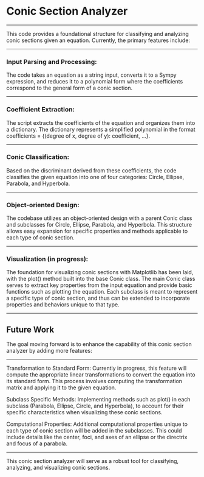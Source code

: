 # Conic Section Analyzer

----

This code provides a foundational structure for classifying and analyzing conic sections given an equation. Currently, the primary features include:

----

### Input Parsing and Processing: 
The code takes an equation as a string input, converts it to a Sympy expression, and reduces it to a polynomial form where the coefficients correspond to the general form of a conic section.

----

### Coefficient Extraction: 
The script extracts the coefficients of the equation and organizes them into a dictionary. The dictionary represents a simplified polynomial in the format coefficients = {(degree of x, degree of y): coefficient, ...}.

----

### Conic Classification: 
Based on the discriminant derived from these coefficients, the code classifies the given equation into one of four categories: Circle, Ellipse, Parabola, and Hyperbola.

----

### Object-oriented Design: 
The codebase utilizes an object-oriented design with a parent Conic class and subclasses for Circle, Ellipse, Parabola, and Hyperbola. This structure allows easy expansion for specific properties and methods applicable to each type of conic section.

----
### Visualization (in progress): 

The foundation for visualizing conic sections with Matplotlib has been laid, with the plot() method built into the base Conic class.
The main Conic class serves to extract key properties from the input equation and provide basic functions such as plotting the equation. Each subclass is meant to represent a specific type of conic section, and thus can be extended to incorporate properties and behaviors unique to that type.

----

## Future Work
The goal moving forward is to enhance the capability of this conic section analyzer by adding more features:

----

Transformation to Standard Form: Currently in progress, this feature will compute the appropriate linear transformations to convert the equation into its standard form. This process involves computing the transformation matrix and applying it to the given equation.

Subclass Specific Methods: Implementing methods such as plot() in each subclass (Parabola, Ellipse, Circle, and Hyperbola), to account for their specific characteristics when visualizing these conic sections.

Computational Properties: Additional computational properties unique to each type of conic section will be added in the subclasses. This could include details like the center, foci, and axes of an ellipse or the directrix and focus of a parabola.

-----

This conic section analyzer will serve as a robust tool for classifying, analyzing, and visualizing conic sections.
